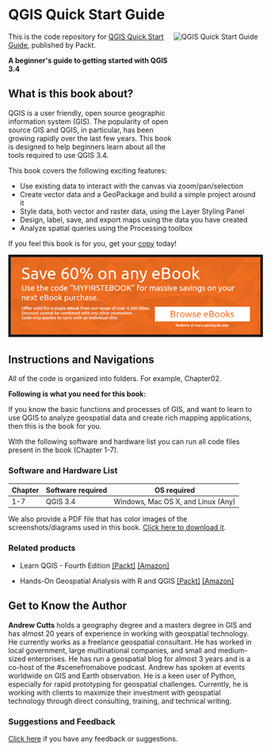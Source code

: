 # QGIS Quick Start Guide

<a href="https://www.packtpub.com/application-development/qgis-quick-start-guide?utm_source=github&utm_medium=repository&utm_campaign=9781789341157"><img src="https://d1ldz4te4covpm.cloudfront.net/sites/default/files/imagecache/ppv4_main_book_cover/9781789341157%20-%20Copy_0.png" alt="QGIS Quick Start Guide" height="256px" align="right"></a>

This is the code repository for [QGIS Quick Start Guide](https://www.packtpub.com/application-development/qgis-quick-start-guide?utm_source=github&utm_medium=repository&utm_campaign=9781789341157), published by Packt.

**A beginner's guide to getting started with QGIS 3.4**

## What is this book about?
QGIS is a user friendly, open source geographic information system (GIS). The popularity of open source GIS and QGIS, in particular, has been growing rapidly over the last few years. This book is designed to help beginners learn about all the tools required to use QGIS 3.4.

This book covers the following exciting features:
* Use existing data to interact with the canvas via zoom/pan/selection
* Create vector data and a GeoPackage and build a simple project around it
* Style data, both vector and raster data, using the Layer Styling Panel
* Design, label, save, and export maps using the data you have created
* Analyze spatial queries using the Processing toolbox

If you feel this book is for you, get your [copy](https://www.amazon.com/dp/1789341159) today!

<a href="https://www.packtpub.com/?utm_source=github&utm_medium=banner&utm_campaign=GitHubBanner"><img src="https://raw.githubusercontent.com/PacktPublishing/GitHub/master/GitHub.png" 
alt="https://www.packtpub.com/" border="5" /></a>


## Instructions and Navigations
All of the code is organized into folders. For example, Chapter02.


**Following is what you need for this book:**

If you know the basic functions and processes of GIS, and want to learn to use QGIS to analyze geospatial data and create rich mapping applications, then this is the book for you.

With the following software and hardware list you can run all code files present in the book (Chapter 1-7).

### Software and Hardware List

| Chapter  | Software required                   | OS required                        |
| -------- | ------------------------------------| -----------------------------------|
| 1-7      | QGIS 3.4                            | Windows, Mac OS X, and Linux (Any) |


We also provide a PDF file that has color images of the screenshots/diagrams used in this book. [Click here to download it](https://www.packtpub.com/sites/default/files/downloads/9781789341157_ColorImages.pdf).


### Related products
* Learn QGIS - Fourth Edition [[Packt]](https://www.packtpub.com/application-development/learn-qgis-fourth-edition?utm_source=github&utm_medium=repository&utm_campaign=9781788997423) [[Amazon]](https://www.amazon.com/dp/1788997425)

* Hands-On Geospatial Analysis with R and QGIS [[Packt]](https://www.packtpub.com/application-development/hands-geospatial-analysis-r-and-qgis?utm_source=github&utm_medium=repository&utm_campaign=9781788991674) [[Amazon]](https://www.amazon.com/dp/1788991672)

## Get to Know the Author
**Andrew Cutts** holds a geography degree and a masters degree in GIS and has almost 20 years of experience in working with geospatial technology. He currently works as a freelance geospatial consultant. He has worked in local government, large multinational companies, and small and medium-sized enterprises. He has run a geospatial blog for almost 3 years and is a co-host of the #scenefromabove podcast. Andrew has spoken at events worldwide on GIS and Earth observation. He is a keen user of Python, especially for rapid prototyping for geospatial challenges. Currently, he is working with clients to maximize their investment with geospatial technology through direct consulting, training, and technical writing.


### Suggestions and Feedback
[Click here](https://docs.google.com/forms/d/e/1FAIpQLSdy7dATC6QmEL81FIUuymZ0Wy9vH1jHkvpY57OiMeKGqib_Ow/viewform) if you have any feedback or suggestions.
